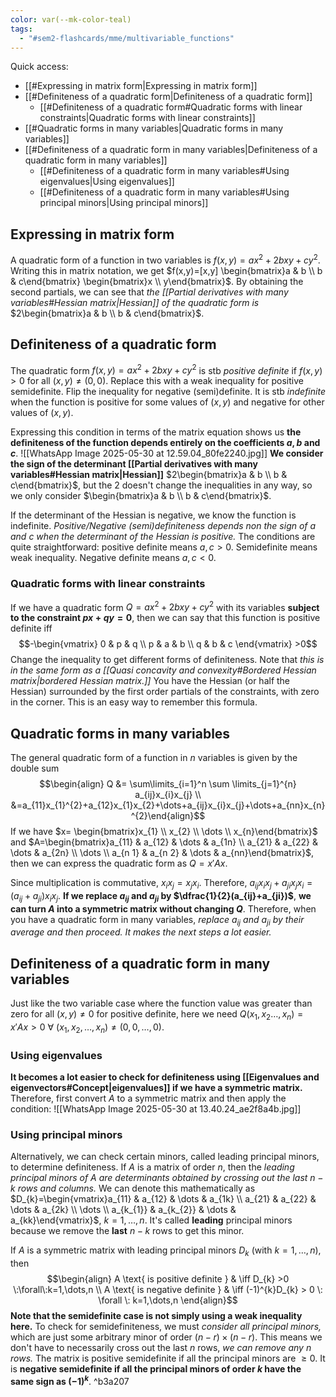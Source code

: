 ```yaml
---
color: var(--mk-color-teal)
tags:
  - "#sem2-flashcards/mme/multivariable_functions"
---
```

Quick access:
- [[#Expressing in matrix form|Expressing in matrix form]]
- [[#Definiteness of a quadratic form|Definiteness of a quadratic form]]
	- [[#Definiteness of a quadratic form#Quadratic forms with linear constraints|Quadratic forms with linear constraints]]
- [[#Quadratic forms in many variables|Quadratic forms in many variables]]
- [[#Definiteness of a quadratic form in many variables|Definiteness of a quadratic form in many variables]]
	- [[#Definiteness of a quadratic form in many variables#Using eigenvalues|Using eigenvalues]]
	- [[#Definiteness of a quadratic form in many variables#Using principal minors|Using principal minors]]


## Expressing in matrix form
A quadratic form of a function in two variables is $f(x,y)=ax^{2}+2bxy+cy^{2}$. Writing this in matrix notation, we get $f(x,y)=[x,y] \begin{bmatrix}a & b \\ b & c\end{bmatrix} \begin{bmatrix}x \\ y\end{bmatrix}$. By obtaining the second partials, we can see that *the [[Partial derivatives with many variables#Hessian matrix|Hessian]] of the quadratic form is* $2\begin{bmatrix}a & b \\ b & c\end{bmatrix}$.

## Definiteness of a quadratic form
The quadratic form $f(x,y)=ax^{2} + 2bxy + cy^{2}$ is stb *positive definite* if $f(x,y)>0$ for all $(x,y)\ne (0,0)$. Replace this with a weak inequality for positive semidefinite. Flip the inequality for negative (semi)definite. It is stb *indefinite* when the function is positive for some values of $(x,y)$ and negative for other values of $(x,y)$.

Expressing this condition in terms of the matrix equation shows us **the definiteness of the function depends entirely on the coefficients $a,b$ and $c$**.
![[WhatsApp Image 2025-05-30 at 12.59.04_80fe2240.jpg]]
**We consider the sign of the determinant [[Partial derivatives with many variables#Hessian matrix|Hessian]]** $2\begin{bmatrix}a & b \\ b & c\end{bmatrix}$, but the $2$ doesn't change the inequalities in any way, so we only consider $\begin{bmatrix}a & b \\ b & c\end{bmatrix}$.

If the determinant of the Hessian is negative, we know the function is indefinite. *Positive/Negative (semi)definiteness depends non the sign of $a$ and $c$ when the determinant of the Hessian is positive.* The conditions are quite straightforward: positive definite means $a,c >0$. Semidefinite means weak inequality. Negative definite means $a,c < 0$.

### Quadratic forms with linear constraints
If we have a quadratic form $Q=ax^{2}+2bxy+cy^{2}$ with its variables **subject to the constraint $px+qy=0$**, then we can say that this function is positive definite iff
$$-\begin{vmatrix}
0 & p & q \\
p & a & b \\
q & b & c
\end{vmatrix} >0$$
Change the inequality to get different forms of definiteness. Note that *this is in the same form as a [[Quasi concavity and convexity#Bordered Hessian matrix|bordered Hessian matrix.]]* You have the Hessian (or half the Hessian) surrounded by the first order partials of the constraints, with zero in the corner. This is an easy way to remember this formula.

## Quadratic forms in many variables
The general quadratic form of a function in $n$ variables is given by the double sum $$\begin{align}
Q &= \sum\limits_{i=1}^n
 \sum \limits_{j=1}^{n} a_{ij}x_{i}x_{j} \\
&=a_{11}x_{1}^{2}+a_{12}x_{1}x_{2}+\dots+a_{ij}x_{i}x_{j}+\dots+a_{nn}x_{n}^{2}\end{align}$$
If we have $x= \begin{bmatrix}x_{1} \\ x_{2} \\ \dots \\ x_{n}\end{bmatrix}$ and $A=\begin{bmatrix}a_{11} & a_{12} & \dots & a_{1n} \\ a_{21} & a_{22} & \dots & a_{2n} \\ \dots \\ a_{n 1} & a_{n 2} & \dots & a_{nn}\end{bmatrix}$, then we can express the quadratic form as $Q=x'Ax$.

Since multiplication is commutative, $x_{i}x_{j}=x_{j}x_{i}$. Therefore, $a_{ij}x_{i}x_{j}+a_{ji}x_{j}x_{i}=(a_{ij}+a_{ji})x_{i}x_{j}$. **If we replace $a_{ij}$ and $a_{ji}$ by $\dfrac{1}{2}(a_{ij}+a_{ji})$**, **we can turn $A$ into a symmetric matrix without changing $Q$**. Therefore, when you have a quadratic form in many variables, *replace $a_{ij}$ and $a_{ji}$ by their average and then proceed. It makes the next steps a lot easier.* 

## Definiteness of a quadratic form in many variables
Just like the two variable case where the function value was greater than zero for all $(x,y)\ne 0$ for positive definite, here we need $Q(x_{1},x_{2}\dots,x_{n})=x'Ax > 0$ $\forall$ $(x_{1},x_{2},\dots,x_{n}) \ne (0,0,\dots,0)$. 

### Using eigenvalues
**It becomes a lot easier to check for definiteness using [[Eigenvalues and eigenvectors#Concept|eigenvalues]] if we have a symmetric matrix.** Therefore, first convert $A$ to a symmetric matrix and then apply the condition:
![[WhatsApp Image 2025-05-30 at 13.40.24_ae2f8a4b.jpg]]

### Using principal minors
Alternatively, we can check certain minors, called leading principal minors, to determine definiteness. If $A$ is a matrix of order $n$, then the *leading principal minors of $A$ are determinants obtained by crossing out the last $n-k$ rows and columns.* We can denote this mathematically as $D_{k}=\begin{vmatrix}a_{11} & a_{12}  &  \dots & a_{1k} \\ a_{21} & a_{22} & \dots & a_{2k} \\ \dots \\ a_{k_{1}} & a_{k_{2}} & \dots & a_{kk}\end{vmatrix}$, $k=1,\dots,n$. It's called **leading** principal minors because we remove the **last** $n-k$ rows to get this minor.

If $A$ is a symmetric matrix with leading principal minors $D_{k}$ (with $k=1,\dots,n$), then$$\begin{align}
A \text{ is positive definite } & \iff D_{k} >0 \:\forall\:k=1,\dots,n \\
A \text{ is negative definite } & \iff (-1)^{k}D_{k} > 0 \: \forall \: k=1,\dots,n
\end{align}$$
**Note that the semidefinite case is not simply using a weak inequality here.** To check for semidefiniteness, we must *consider all principal minors,* which are just some arbitrary minor of order $(n-r) \times (n-r)$. This means we don't have to necessarily cross out the last $n$ rows, *we can remove any $n$ rows.* The matrix is positive semidefinite if all the principal minors are $\geq 0$. It is **negative semidefinite if all the principal minors of order $k$ have the same sign as $(-1)^{k}$**.  ^b3a207